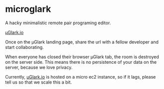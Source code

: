 microglark
==========

A hacky minimalistic remote pair programing editor.

[µGlark.io](http://micro.glark.io)

Once on the µGlark landing page, share the url with a fellow developer and start collaborating.

When everyone has closed their browser µGlark tab, the room is destroyed on the server side.
This means there is no persistence of your data on the server, because we love privacy.

Currently, [µGlark.io](http://micro.glark.io) is hosted on a micro ec2 instance, so if it lags,
please tell us so that we scale this a bit.
